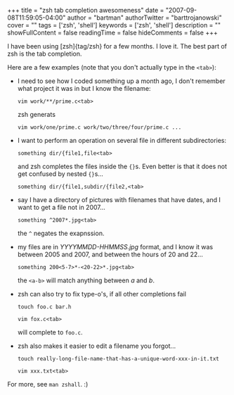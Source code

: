 +++
title = "zsh tab completion awesomeness"
date = "2007-09-08T11:59:05-04:00"
author = "bartman"
authorTwitter = "barttrojanowski"
cover = ""
tags = ['zsh', 'shell']
keywords = ['zsh', 'shell']
description = ""
showFullContent = false
readingTime = false
hideComments = false
+++

I have been using [zsh]{tag/zsh} for a few months.  I love it.  The best part of zsh is the tab completion.



Here are a few examples (note that you don't actually type in the `<tab>`):



<!--more-->



  - I need to see how I coded something up a month ago, I don't remember what project it was in but I know the filename:



        vim work/**/prime.c<tab>



    zsh generats



        vim work/one/prime.c work/two/three/four/prime.c ...



  - I want to perform an operation on several file in different subdirectories:



        something dir/{file1,file<tab>



    and zsh completes the files inside the `{}`s.  Even better is that it does not get confused by nested `{}`s...



        something dir/{file1,subdir/{file2,<tab>



  - say I have a directory of pictures with filenames that have dates, and I want to get a file not in 2007...



        something ^2007*.jpg<tab>



    the `^` negates the exapnssion.



  - my files are in *YYYYMMDD-HHMMSS.jpg* format, and I know it was between 2005 and 2007, and between the hours of 20 and 22...



        something 200<5-7>*-<20-22>*.jpg<tab>



    the `<a-b>` will match anything between *a* and *b*.



  - zsh can also try to fix type-o's, if all other completions fail



        touch foo.c bar.h

        vim fox.c<tab>

    

    will complete to `foo.c`.



  - zsh also makes it easier to edit a filename you forgot...



        touch really-long-file-name-that-has-a-unique-word-xxx-in-it.txt

        vim xxx.txt<tab>



For more, see `man zshall`. :)


